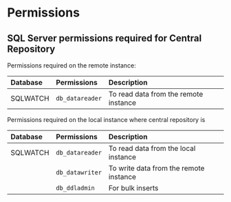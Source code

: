 # Permissions

## SQL Server permissions required for Central Repository

Permissions required on the remote instance:

| Database | Permissions | Description |
| :--- | :--- | :--- |
| SQLWATCH | `db_datareader` | To read data from the remote instance |

Permissions required on the local instance where central repository is

| Database | Permissions | Description |
| :--- | :--- | :--- |
| SQLWATCH | `db_datareader` | To read data from the local instance |
|  | `db_datawriter` | To write data from the remote instance |
|  | `db_ddladmin` | For bulk inserts |



